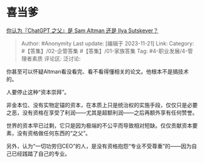 # 喜当爹
[你认为『ChatGPT 之父』是 Sam Altman 还是 Ilya Sutskever？](https://www.zhihu.com/question/630824378/answer/3296263163)

> Author: #Anonymity
> Last update: [编辑于 2023-11-21]
> Link:
> Category: #【答集】/02-企管答集 #【答集】/01-家族答集 
> Tag: #4-职业发展/4-管理者素质 
> 评论区:
> 泛讨论:

你甚至可以怀疑Altman看没看完、看不看得懂相关的论文。他根本不是搞技术的。

人要停止这种“资本崇拜”。

非金本位、没有实物定锚的资本，在本质上只是统治权的实施手段，仅仅只是必要之恶，没有资格在享受了利润——尤其是超额利润——之后再额外享有任何赞誉。

世界的资本早已过剩，它只是因为极端的不公平而导致相对短缺。仅仅贡献资本要素，没有资格做任何东西的“之父”。

另外，认为“一切功劳归CEO”的人，是没有资格抱怨“专业不受尊重”的——因为自己已经践踏了自己的专业。